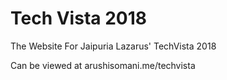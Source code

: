 # Tech Vista 2018
The Website For Jaipuria Lazarus' TechVista 2018

Can be viewed at arushisomani.me/techvista
